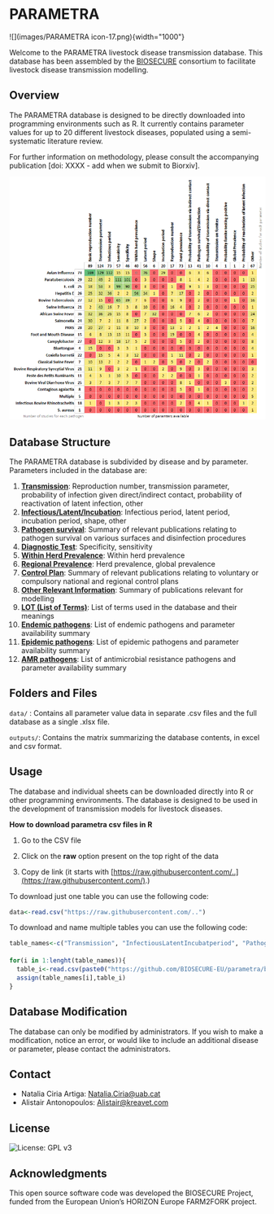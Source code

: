 # PARAMETRA

![](images/PARAMETRA icon-17.png){width="1000"}

Welcome to the PARAMETRA livestock disease transmission database. This database has been assembled by the [BIOSECURE](https://biosecure.eu/) consortium to facilitate livestock disease transmission modelling.

## Overview

The PARAMETRA database is designed to be directly downloaded into programming environments such as R. It currently contains parameter values for up to 20 different livestock diseases, populated using a semi-systematic literature review.

For further information on methodology, please consult the accompanying publication [doi: XXXX - add when we submit to Biorxiv].

![Parameter availability](images/2025_01_23_param_matrix.png)

## Database Structure

The PARAMETRA database is subdivided by disease and by parameter. Parameters included in the database are:

1.  [**Transmission**](https://github.com/BIOSECURE-EU/parametra/blob/main/data/parametra_Transmission.csv): Reproduction number, transmission parameter, probability of infection given direct/indirect contact, probability of reactivation of latent infection, other
2.  [**Infectious/Latent/Incubation**](https://github.com/BIOSECURE-EU/parametra/blob/main/data/parametra_InfectiousLatentIncubatperiod.csv): Infectious period, latent period, incubation period, shape, other
3.  [**Pathogen survival**](https://github.com/BIOSECURE-EU/parametra/blob/main/data/parametra_PathogenSurvival.csv): Summary of relevant publications relating to pathogen survival on various surfaces and disinfection procedures
4.  [**Diagnostic Test**](https://github.com/BIOSECURE-EU/parametra/blob/main/data/parametra_DiagnosticTest.csv): Specificity, sensitivity
5.  [**Within Herd Prevalence**](https://github.com/BIOSECURE-EU/parametra/blob/main/data/parametra_WithinHerdPrevalence.csv): Within herd prevalence
6.  [**Regional Prevalence**](https://github.com/BIOSECURE-EU/parametra/blob/main/data/parametra_RegionalPrevalence.csv): Herd prevalence, global prevalence
7.  [**Control Plan**](https://github.com/BIOSECURE-EU/parametra/blob/main/data/parametra_ControlPlan.csv): Summary of relevant publications relating to voluntary or compulsory national and regional control plans
8.  [**Other Relevant Information**](https://github.com/BIOSECURE-EU/parametra/blob/main/data/parametra_OtherRelevantInformation.csv): Summary of publications relevant for modelling
9.  [**LOT (List of Terms)**](https://github.com/BIOSECURE-EU/parametra/blob/main/data/parametra_LOT.csv): List of terms used in the database and their meanings
10. [**Endemic pathogens**](https://github.com/BIOSECURE-EU/parametra/blob/main/data/parametra_Endemic_Pathogens.csv): List of endemic pathogens and parameter availability summary
11. [**Epidemic pathogens**](https://github.com/BIOSECURE-EU/parametra/blob/main/data/parametra_Epidemic_Pathogens.csv): List of epidemic pathogens and parameter availability summary
12. [**AMR pathogens**](https://github.com/BIOSECURE-EU/parametra/blob/main/data/parametra_AMR_Pathogens.csv): List of antimicrobial resistance pathogens and parameter availability summary

## Folders and Files

`data/` : Contains all parameter value data in separate .csv files and the full database as a single .xlsx file.

`outputs/`: Contains the matrix summarizing the database contents, in excel and csv format.

## Usage

The database and individual sheets can be downloaded directly into R or other programming environments. The database is designed to be used in the development of transmission models for livestock diseases.

**How to download parametra csv files in R**

1.  Go to the CSV file

2.  Click on the **raw** option present on the top right of the data

3.  Copy de link (it starts with [https://raw.githubusercontent.com/..](https://raw.githubusercontent.com/).)

To download just one table you can use the following code:

``` r
data<-read.csv("https://raw.githubusercontent.com/..")
```

To download and name multiple tables you can use the following code:

``` r
table_names<-c("Transmission", "InfectiousLatentIncubatperiod", "PathogenSurvival","DiagnosticTest","WithinHerdPrevalence", "RegionalPrevalence", "ControlPlan", "OtherRelevantInformation", "LOT", "ChangesLog", "Endemic_Pathogens", "Epidemic_Pathogens", "AMR_Pathogens")               

for(i in 1:lenght(table_names)){
  table_i<-read.csv(paste0("https://github.com/BIOSECURE-EU/parametra/blob/main/data/",table_names[i]))
  assign(table_names[i],table_i)
}
```

## Database Modification

The database can only be modified by administrators. If you wish to make a modification, notice an error, or would like to include an additional disease or parameter, please contact the administrators.

## Contact

-   Natalia Ciria Artiga: [Natalia.Ciria\@uab.cat](mailto:Natalia.Ciria@uab.cat)
-   Alistair Antonopoulos: [Alistair\@kreavet.com](mailto:Alistair@kreavet.com)

## License

![License: GPL v3](https://img.shields.io/badge/License-GPLv3-blue.svg)

## Acknowledgments

This open source software code was developed the BIOSECURE Project, funded from the European Union’s HORIZON Europe FARM2FORK project.
